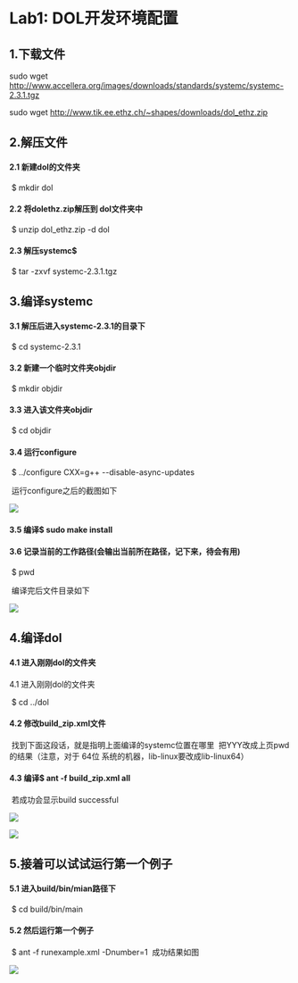 # Lab1: DOL开发环境配置

## 1.下载文件

 sudo wget http://www.accellera.org/images/downloads/standards/systemc/systemc-2.3.1.tgz

 sudo wget http://www.tik.ee.ethz.ch/~shapes/downloads/dol_ethz.zip

## 2.解压文件

#### 2.1 新建dol的文件夹

​	$ mkdir dol

#### 2.2 将dolethz.zip解压到 dol文件夹中

​	$ unzip dol_ethz.zip -d dol

#### 2.3 解压systemc$

​	$ tar -zxvf systemc-2.3.1.tgz

## 3.编译systemc

#### 3.1 解压后进入systemc-2.3.1的目录下

​	$ cd systemc-2.3.1

#### 3.2 新建一个临时文件夹objdir

​	$ mkdir objdir

#### 3.3 进入该文件夹objdir

​	$ cd objdir

#### 3.4 运行configure

​	$ ../configure CXX=g++ --disable-async-updates

​	运行configure之后的截图如下

![](http://ww4.sinaimg.cn/mw690/a16d1d95gw1f8mibg71g2j20hk0ck0x5.jpg)

#### 3.5 编译$ sudo make install

#### 3.6 记录当前的工作路径(会输出当前所在路径，记下来，待会有用)

​	$ pwd

​	编译完后文件目录如下

![](http://ww3.sinaimg.cn/mw690/a16d1d95gw1f8mibgcn4hj20iz02ht9n.jpg)

## 4.编译dol

#### 4.1 进入刚刚dol的文件夹

4.1 进入刚刚dol的文件夹

​	$ cd ../dol

#### 4.2 修改build_zip.xml文件

​	找到下面这段话，就是指明上面编译的systemc位置在哪里
​	**<property name="systemc.inc" value="YYY/include"/>**
​	**<property name="systemc.lib" value="YYY/lib-linux/libsystemc.a"/>**
​	把YYY改成上页pwd的结果（注意，对于  64位 系统的机器，lib-linux要改成lib-linux64）

#### 4.3 编译$ ant -f build_zip.xml all

​	若成功会显示build successful

![](http://ww4.sinaimg.cn/mw690/a16d1d95gw1f8micjqz9nj20iz0bg42m.jpg)

![](http://ww4.sinaimg.cn/mw690/a16d1d95gw1f8micje27rj20gg0chadr.jpg)

## 5.接着可以试试运行第一个例子

#### 5.1 进入build/bin/mian路径下

​	$ cd build/bin/main

#### 5.2 然后运行第一个例子

​	$ ant -f runexample.xml -Dnumber=1
​	成功结果如图

![](http://ww2.sinaimg.cn/mw690/a16d1d95gw1f8mibhroybj20fn0c0n0u.jpg)
